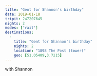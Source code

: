 ```yaml
---
title: "Gent for Shannon's birthday"
date: 2019-01-18
tripit: 247207645
nights: 2
modes: ["rail"]
destinations:
  -
    title: "Gent for Shannon's birthday"
    nights: 2
    location: "1898 The Post (tower)"
    geo: [51.05409,3.7215]
---
```


with Shannon
